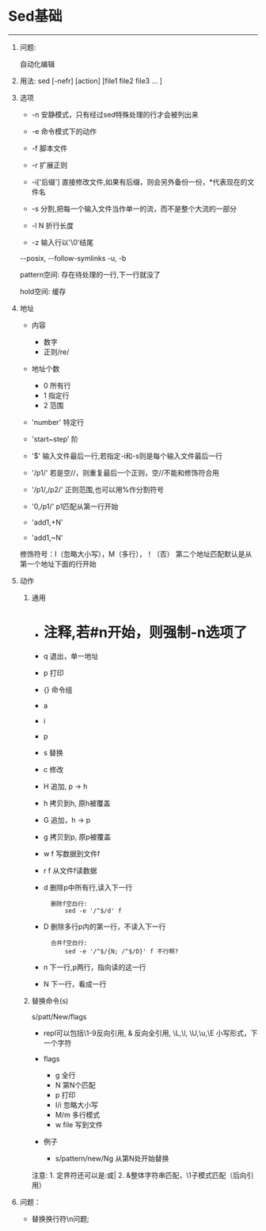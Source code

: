 # Sed基础
---

1. 问题:

    自动化编辑


2. 用法: sed [-nefr] [action] [file1 file2 file3 ... ]


3. 选项

    * -n     安静模式，只有经过sed特殊处理的行才会被列出来

    * -e     命令模式下的动作

    * -f     脚本文件

    * -r     扩展正则

    * -i['后缀']     直接修改文件,如果有后缀，则会另外备份一份，*代表现在的文件名

    * -s     分割,把每一个输入文件当作单一的流，而不是整个大流的一部分

    * -l N   折行长度

    * -z		输入行以'\0'结尾

    --posix, 
    --follow-symlinks
    -u, -b


    pattern空间: 存在待处理的一行,下一行就没了

    hold空间: 缓存 


3. 地址

    * 内容
        - 数字
        - 正则/re/

    * 地址个数
        - 0 所有行
        - 1 指定行
        - 2 范围

    - 'number'  特定行

    - 'start~step'  阶

    - '$'   输入文件最后一行,若指定-i和-s则是每个输入文件最后一行

    - '/p1/' 若是空//，则重复最后一个正则，空//不能和修饰符合用
	- '/p1/,/p2/'  正则范围,也可以用%作分割符号

    - '0,/p1/'  p1匹配从第一行开始

    - 'add1,+N'

    - 'add1,~N'


    修饰符号：I（忽略大小写），M（多行），！（否）
    第二个地址匹配默认是从第一个地址下面的行开始


4. 动作

    1. 通用
        * # 注释,若#n开始，则强制-n选项了
        * q     退出，单一地址
        * p     打印
        * {}    命令组
        * a
        * i
        * p

        * s     替换
        * c     修改

        * H     追加, p -> h
        * h     拷贝到h, 原h被覆盖

        * G     追加，h -> p
        * g     拷贝到p, 原p被覆盖

        * w f   写数据到文件f
        * r f   从文件f读数据

        * d     删除p中所有行,读入下一行

                删除f空白行:
                    sed -e '/^$/d' f      

        * D     删除多行p内的第一行，不读入下一行

                合并f空白行:
                    sed -e '/^$/{N; /^$/D}' f 不行啊?

        * n     下一行,p两行，指向读的这一行
        * N     下一行，看成一行


    2. 替换命令(s)

        s/patt/New/flags

        - repl可以包括\1-9反向引用, & 反向全引用, \L,\l, \U,\u,\E 小写形式，下一个字符

		- flags
		    * g     全行
			* N     第N个匹配
			* p     打印
			* I/i   忽略大小写
			* M/m   多行模式
			* w file    写到文件

        - 例子
	        * s/pattern/new/Ng 从第N处开始替换

        注意:
            1. 定界符还可以是:或|
            2. &整体字符串匹配，\1子模式匹配（后向引用）	


5. 问题：

    * 替换换行符\n问题;
